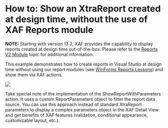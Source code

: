 # How to: Show an XtraReport created at design time, without the use of XAF Reports module


<p><strong>NOTE:</strong> Starting with version 13.2, XAF provides the capability to display reports created at design time out-of-the-box. Please refer to the <a href="http://documentation.devexpress.com/#Xaf/CustomDocument3592"><u>Reports V2 Module</u></a> topic for additional information.</p><p>This example demonstrates how to create reports in Visual Studio at design time without using our report modules (see <a href="http://documentation.devexpress.com/#xtrareports/CustomDocument9820"><u>WinForms Reports Lessons</u></a>) and show them via XAF actions.</p><p><img src="https://raw.githubusercontent.com/DevExpress-Examples/how-to-show-an-xtrareport-created-at-design-time-without-the-use-of-xaf-reports-module-e4752/12.2.8+/media/f5e4a4a1-0a66-4380-a7ea-2cbaa4bdeeff.png"></p><p>Take special note of the implementation of the ShowReportWithParameters action. It uses a custom ReportParameters object to filter the report data source. You can use this approach instead of standard XtraReport parameters to display a complex parameters object in the XAF Detail View and get benefits of XAF features (validation, conditional appearance, customizable layout, etc.).</p>

<br/>


